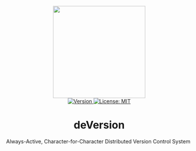 <p align="center">
    <img src="https://raw.githubusercontent.com/plurid/deversion/master/about/identity/deversion-logo.png" width="250px">
    <br />
    <a target="_blank" href="https://www.crates.io/crates/deversion">
        <img src="https://img.shields.io/crates/v/deversion.svg?colorB=1380C3&style=for-the-badge" alt="Version">
    </a>
    <a target="_blank" href="https://github.com/plurid/deversion/blob/master/LICENSE">
        <img src="https://img.shields.io/badge/license-MIT-blue.svg?colorB=1380C3&style=for-the-badge" alt="License: MIT">
    </a>
</p>



<h1 align="center">
    deVersion
</h1>


Always-Active, Character-for-Character Distributed Version Control System
